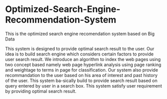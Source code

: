 # Optimized-Search-Engine-Recommendation-System
This is the optimized search engine recomendation system based on Big Data

This system is designed to provide optimal search result to the user.
Our idea is to build search engine which considers certain factors to provide user search result.
We introduce an algorithm to index the web pages using two concept based namely web page hyperlink analysis using page ranking and weightage to terms in page for classification.
Our system also provide recommandation to the user based on his area of interest and past history of the user.
This system ba-sically build to provide search result based on query entered by user in a search box.
This system satisfy user requirement by providing optimal search result.
